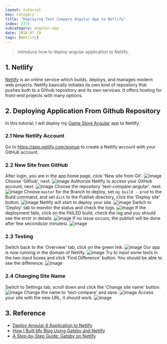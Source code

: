 ```yaml
---
layout: tutorial
key: category
title: "Deploying Text Compare Angular App to Netlify"
index: 2773
subcategory: angular-app
date: 2018-07-29
tags: [Netlify]
---
```


> Introduce how to deploy angular application to Netlify.

## 1. Netlify
[Netlify](https://www.netlify.com/) is an online service which builds, deploys, and manages modern web projects.  Netlify basically initiates its own kind of repository that pushes both to a Github repository and its own services. It offers hosting for front-end projects with many options.

## 2. Deploying Application From Github Repository
In this tutorial, I will deploy my [Game Store Angular](https://github.com/jojozhuang/game-store-angular) app to Netlify.
### 2.1 New Netlify Account
Go to https://app.netlify.com/signup to create a Netlify account with your GitHub account.
### 2.2 New Site from GitHub
After login, you are in the app home page, click 'New site from Git'.
![image](/assets/images/frontend/2773/app.png)
Choose 'Github', next.
![image](/assets/images/frontend/2773/newsite.png)
Authorize Netlify to access your GitHub account, next.
![image](/assets/images/frontend/2773/authorize.png)
Choose the repository 'text-compare-angular', next.
![image](/assets/images/frontend/2773/repository.png)
Choose `master` for the Branch to deploy, set `ng build --prod` to the Build command, and set `dist` to the Publish directory, click the 'Deploy site' button.
![image](/assets/images/frontend/2773/options.png)
Netlify will start to deploy your site.
![image](/assets/images/frontend/2773/inprogress.png)
Switch to 'Deploy' tab to monitor the status and check the logs.
![image](/assets/images/frontend/2773/monitor.png)
If the deployment fails, click on the FAILED build, check the log and you should see the error in details.
![image](/assets/images/frontend/2773/errorlog.png)
If no issue occurs, the publish will be done after few seconds(or minutes).
![image](/assets/images/frontend/2773/published.png)
### 2.3 Testing
Switch back to the 'Overview' tab, click on the green link.
![image](/assets/images/frontend/2773/overview.png)
Our app is now running in the domain of Netlify.
![image](/assets/images/frontend/2773/diff.png)
Try to input some texts in the two input boxes and click 'Find Difference' button. You should be able to see the difference.
![image](/assets/images/frontend/2773/compare.png)
### 2.4 Changing Site Name
Switch to Settings tab, scroll down and click the 'Change site name' button.
![image](/assets/images/frontend/2773/settings.png)
Change the name to 'text-compare' and save.
![image](/assets/images/frontend/2773/changename.png)
Access your site with the new URL, it should work.
![image](/assets/images/frontend/2773/newname.png)

## 3. Reference
* [Deploy Angular 6 Application to Netlify](https://medium.com/@geeksamu/deploy-angular-6-application-to-netlify-60b39b9df61c)
* [How I Built My Blog Using Gatsby and Netlify](https://blog.pavsidhu.com/how-i-built-my-blog-using-gatsby-and-netlify/)
* [A Step-by-Step Guide: Gatsby on Netlify](https://www.netlify.com/blog/2016/02/24/a-step-by-step-guide-gatsby-on-netlify/)
